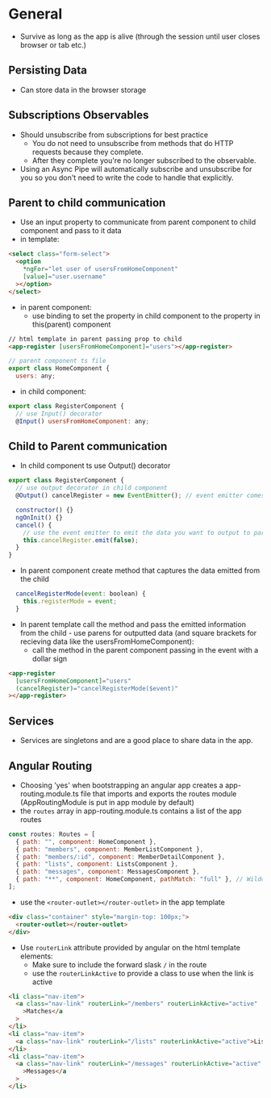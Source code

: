 # General

- Survive as long as the app is alive (through the session until user closes browser or tab etc.)

## Persisting Data

- Can store data in the browser storage

## Subscriptions Observables

- Should unsubscribe from subscriptions for best practice
  - You do not need to unsubscribe from methods that do HTTP requests because they complete.
  - After they complete you're no longer subscribed to the observable.
- Using an Async Pipe will automatically subscribe and unsubscribe for you so you don't need to write the code to handle that explicitly.

## Parent to child communication

- Use an input property to communicate from parent component to child component and pass to it data
- in template:

```html
<select class="form-select">
  <option
    *ngFor="let user of usersFromHomeComponent"
    [value]="user.username"
  ></option>
</select>
```

- in parent component:
  - use binding to set the property in child component to the property in this(parent) component

```html
// html template in parent passing prop to child
<app-register [usersFromHomeComponent]="users"></app-register>
```

```javascript
// parent component ts file
export class HomeComponent {
  users: any;
```

- in child component:

```javascript
export class RegisterComponent {
  // use Input() decorator
  @Input() usersFromHomeComponent: any;
```

## Child to Parent communication

- In child component ts use Output() decorator

```javascript
export class RegisterComponent {
  // use output decorator in child component
  @Output() cancelRegister = new EventEmitter(); // event emitter comes from angular core

  constructor() {}
  ngOnInit() {}
  cancel() {
    // use the event emitter to emit the data you want to output to parent
    this.cancelRegister.emit(false);
  }
}
```

- In parent component create method that captures the data emitted from the child

```javascript
  cancelRegisterMode(event: boolean) {
    this.registerMode = event;
  }
```

- In parent template call the method and pass the emitted information from the child - use parens for outputted data (and square brackets for recieving data like the usersFromHomeComponent):
  - call the method in the parent component passing in the event with a dollar sign

```html
<app-register
  [usersFromHomeComponent]="users"
  (cancelRegister)="cancelRegisterMode($event)"
></app-register>
```

## Services

- Services are singletons and are a good place to share data in the app.

## Angular Routing

- Choosing 'yes' when bootstrapping an angular app creates a app-routing.module.ts file that imports and exports the routes module (AppRoutingModule is put in app module by default)
- the `routes` array in app-routing.module.ts contains a list of the app routes

```javascript
const routes: Routes = [
  { path: "", component: HomeComponent },
  { path: "members", component: MemberListComponent },
  { path: "members/:id", component: MemberDetailComponent },
  { path: "lists", component: ListsComponent },
  { path: "messages", component: MessagesComponent },
  { path: "**", component: HomeComponent, pathMatch: "full" }, // Wildcard to catch no matches
];
```

- use the `<router-outlet></router-outlet>` in the app template

```html
<div class="container" style="margin-top: 100px;">
  <router-outlet></router-outlet>
</div>
```

- Use `routerLink` attribute provided by angular on the html template elements:
  - Make sure to include the forward slask `/` in the route
  - use the `routerLinkActive` to provide a class to use when the link is active

```html
<li class="nav-item">
  <a class="nav-link" routerLink="/members" routerLinkActive="active"
    >Matches</a
  >
</li>
<li class="nav-item">
  <a class="nav-link" routerLink="/lists" routerLinkActive="active">Lists</a>
</li>
<li class="nav-item">
  <a class="nav-link" routerLink="/messages" routerLinkActive="active"
    >Messages</a
  >
</li>
```
